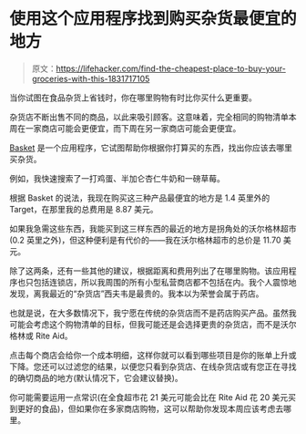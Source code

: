 # 使用这个应用程序找到购买杂货最便宜的地方

> 原文：<https://lifehacker.com/find-the-cheapest-place-to-buy-your-groceries-with-this-1831717105>

当你试图在食品杂货上省钱时，你在哪里购物有时比你买什么更重要。



杂货店不断出售不同的商品，以此来吸引顾客。这意味着，完全相同的购物清单本周在一家商店可能会更便宜，而下周在另一家商店可能会更便宜。

[Basket](https://basket.com/) 是一个应用程序，它试图帮助你根据你打算买的东西，找出你应该去哪里买杂货。

例如，我快速搜索了一打鸡蛋、半加仑杏仁牛奶和一磅草莓。

根据 Basket 的说法，我现在购买这三种产品最便宜的地方是 1.4 英里外的 Target，在那里我的总费用是 8.87 美元。

如果我急需这些东西，我能买到这三样东西的最近的地方是拐角处的沃尔格林超市(0.2 英里之外)，但这种便利是有代价的——我在沃尔格林超市的总价是 11.70 美元。

除了这两条，还有一些其他的建议，根据距离和费用列出了在哪里购物。该应用程序也只包括连锁店，所以我周围的所有小型私营商店都不包括在内。我个人震惊地发现，离我最近的“杂货店”西夫韦是最贵的。我本以为荣誉会属于药店。

也就是说，在大多数情况下，我宁愿在传统的杂货店而不是药店购买产品。虽然我可能会考虑这个购物清单的目标，但我可能还是会选择更贵的杂货店，而不是沃尔格林或 Rite Aid。

点击每个商店会给你一个成本明细，这样你就可以看到哪些项目是你的账单上升或下降。您还可以过滤您的结果，以便您只看到杂货店、在线杂货店或有您正在寻找的确切商品的地方(默认情况下，它会建议替换)。

你可能需要运用一点常识(在全食超市花 21 美元可能会比在 Rite Aid 花 20 美元买到更好的食品)，但如果你在多家商店购物，这可以帮助你发现本周应该考虑去哪里。